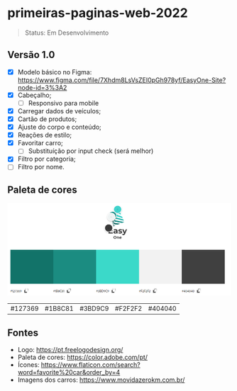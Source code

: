 # primeiras-paginas-web-2022

> Status: Em Desenvolvimento

## Versão 1.0
- [x] Modelo básico no Figma: https://www.figma.com/file/7Xhdm8LsVsZEI0pGh978yf/EasyOne-Site?node-id=3%3A2
- [x] Cabeçalho;
    - [ ] Responsivo para mobile
- [x] Carregar dados de veículos;
- [x] Cartão de produtos;
- [x] Ajuste do corpo e conteúdo;
- [x] Reações de estilo;
- [x] Favoritar carro;
    - [ ] Substituíção por input check (será melhor)
- [x] Filtro por categoria;
- [ ] Filtro por nome.

## Paleta de cores
<img src="img/readme/paleta_cores.png" alt="Print da paleta de cores">
<table>
    <tr>
        <td>#127369</td>
        <td>#1B8C81</td>
        <td>#3BD9C9</td>
        <td>#F2F2F2</td>
        <td>#404040</td>
    </tr>
</table>

## Fontes
* Logo: https://pt.freelogodesign.org/
* Paleta de cores: https://color.adobe.com/pt/
* Ícones: https://www.flaticon.com/search?word=favorite%20car&order_by=4
* Imagens dos carros: https://www.movidazerokm.com.br/